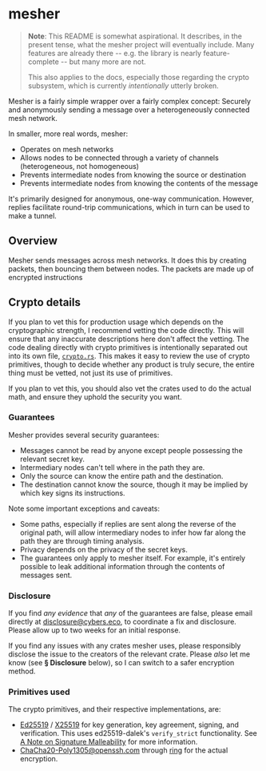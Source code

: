 # mesher

> **Note**:
> This README is somewhat aspirational.
> It describes, in the present tense, what the mesher project will eventually include.
> Many features are already there -- e.g. the library is nearly feature-complete -- but many more are not.
> 
> This also applies to the docs, especially those regarding the crypto subsystem, which is currently *intentionally* utterly broken.

Mesher is a fairly simple wrapper over a fairly complex concept:
Securely and anonymously sending a message over a heterogeneously connected mesh network.

In smaller, more real words, mesher:

- Operates on mesh networks
- Allows nodes to be connected through a variety of channels (heterogeneous, not homogeneous)
- Prevents intermediate nodes from knowing the source or destination
- Prevents intermediate nodes from knowing the contents of the message

It's primarily designed for anonymous, one-way communication.
However, replies facilitate round-trip communications, which in turn can be used to make a tunnel.

## Overview

Mesher sends messages across mesh networks.
It does this by creating packets, then bouncing them between nodes.
The packets are made up of encrypted instructions

## Crypto details

If you plan to vet this for production usage which depends on the cryptographic strength, I recommend vetting the code directly.
This will ensure that any inaccurate descriptions here don't affect the vetting.
The code dealing directly with crypto primitives is intentionally separated out into its own file, [`crypto.rs`](https://github.com/nic-hartley/mesher/blob/master/mesher/src/crypto.rs).
This makes it easy to review the use of crypto primitives, though to decide whether any product is truly secure, the entire thing must be vetted, not just its use of primitives.

If you plan to vet this, you should also vet the crates used to do the actual math, and ensure they uphold the security you want.

### Guarantees

Mesher provides several security guarantees:

- Messages cannot be read by anyone except people possessing the relevant secret key.
- Intermediary nodes can't tell where in the path they are.
- Only the source can know the entire path and the destination.
- The destination cannot know the source, though it may be implied by which key signs its instructions.

Note some important exceptions and caveats:

- Some paths, especially if replies are sent along the reverse of the original path, will allow intermediary nodes to infer how far along the path they are through timing analysis.
- Privacy depends on the privacy of the secret keys.
- The guarantees only apply to mesher itself.
  For example, it's entirely possible to leak additional information through the contents of messages sent.

### Disclosure

If you find *any evidence* that *any* of the guarantees are false, please email directly at [disclosure@cybers.eco](mailto:nic@cybers.eco), to coordinate a fix and disclosure.
Please allow up to two weeks for an initial response.

If you find any issues with any crates mesher uses, please responsibly disclose the issue to the creators of the relevant crate.
Please *also* let me know (see **§ Disclosure** below), so I can switch to a safer encryption method.

### Primitives used

The crypto primitives, and their respective implementations, are:

- [Ed25519](https://crates.io/crates/ed25519-dalek) / [X25519](https://crates.io/crates/x25519-dalek) for key generation, key agreement, signing, and verification.
  This uses ed25519-dalek's `verify_strict` functionality. See [A Note on Signature Malleability](https://github.com/dalek-cryptography/ed25519-dalek#a-note-on-signature-malleability) for more information.
- [ChaCha20-Poly1305@openssh.com](http://cvsweb.openbsd.org/cgi-bin/cvsweb/src/usr.bin/ssh/PROTOCOL.chacha20poly1305?annotate=HEAD) through [ring](https://github.com/briansmith/ring) for the actual encryption.







